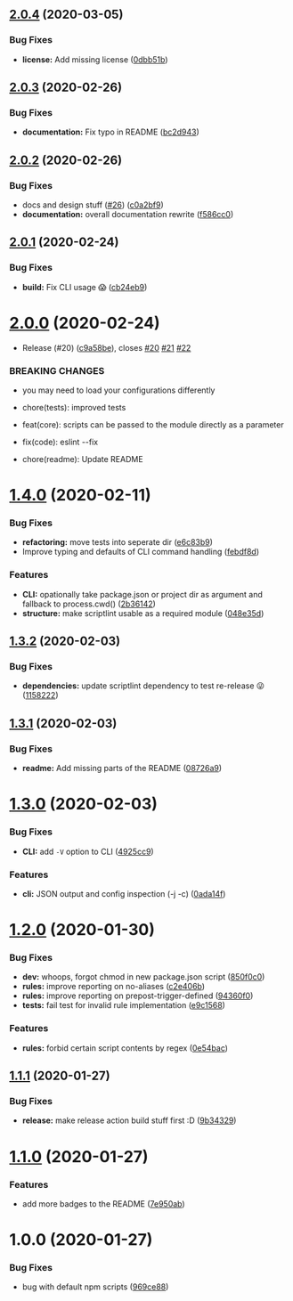 ## [2.0.4](https://github.com/peerigon/scriptlint/compare/v2.0.3...v2.0.4) (2020-03-05)


### Bug Fixes

* **license:** Add missing license ([0dbb51b](https://github.com/peerigon/scriptlint/commit/0dbb51b))

## [2.0.3](https://github.com/peerigon/scriptlint/compare/v2.0.2...v2.0.3) (2020-02-26)


### Bug Fixes

* **documentation:** Fix typo in README ([bc2d943](https://github.com/peerigon/scriptlint/commit/bc2d943))

## [2.0.2](https://github.com/peerigon/scriptlint/compare/v2.0.1...v2.0.2) (2020-02-26)


### Bug Fixes

* docs and design stuff ([#26](https://github.com/peerigon/scriptlint/issues/26)) ([c0a2bf9](https://github.com/peerigon/scriptlint/commit/c0a2bf9))
* **documentation:** overall documentation rewrite ([f586cc0](https://github.com/peerigon/scriptlint/commit/f586cc0))

## [2.0.1](https://github.com/peerigon/scriptlint/compare/v2.0.0...v2.0.1) (2020-02-24)


### Bug Fixes

* **build:** Fix CLI usage :scream: ([cb24eb9](https://github.com/peerigon/scriptlint/commit/cb24eb9))

# [2.0.0](https://github.com/peerigon/scriptlint/compare/v1.4.0...v2.0.0) (2020-02-24)


* Release (#20) ([c9a58be](https://github.com/peerigon/scriptlint/commit/c9a58be)), closes [#20](https://github.com/peerigon/scriptlint/issues/20) [#21](https://github.com/peerigon/scriptlint/issues/21) [#22](https://github.com/peerigon/scriptlint/issues/22)


### BREAKING CHANGES

* you may need to load your configurations differently

* chore(tests): improved tests

* feat(core): scripts can be passed to the module directly as a parameter

* fix(code): eslint --fix

* chore(readme): Update README

# [1.4.0](https://github.com/peerigon/scriptlint/compare/v1.3.2...v1.4.0) (2020-02-11)


### Bug Fixes

* **refactoring:** move tests into seperate dir ([e6c83b9](https://github.com/peerigon/scriptlint/commit/e6c83b9))
* Improve typing and defaults of CLI command handling ([febdf8d](https://github.com/peerigon/scriptlint/commit/febdf8d))


### Features

* **CLI:** opationally take package.json or project dir as argument and fallback to process.cwd() ([2b36142](https://github.com/peerigon/scriptlint/commit/2b36142))
* **structure:** make scriptlint usable as a required module ([048e35d](https://github.com/peerigon/scriptlint/commit/048e35d))

## [1.3.2](https://github.com/peerigon/scriptlint/compare/v1.3.1...v1.3.2) (2020-02-03)


### Bug Fixes

* **dependencies:** update scriptlint dependency to test re-release 😜 ([1158222](https://github.com/peerigon/scriptlint/commit/1158222))

## [1.3.1](https://github.com/peerigon/scriptlint/compare/v1.3.0...v1.3.1) (2020-02-03)


### Bug Fixes

* **readme:** Add missing parts of the README ([08726a9](https://github.com/peerigon/scriptlint/commit/08726a9))

# [1.3.0](https://github.com/peerigon/scriptlint/compare/v1.2.0...v1.3.0) (2020-02-03)


### Bug Fixes

* **CLI:** add `-V` option to CLI ([4925cc9](https://github.com/peerigon/scriptlint/commit/4925cc9))


### Features

* **cli:** JSON output and config inspection (-j -c) ([0ada14f](https://github.com/peerigon/scriptlint/commit/0ada14f))

# [1.2.0](https://github.com/peerigon/scriptlint/compare/v1.1.1...v1.2.0) (2020-01-30)


### Bug Fixes

* **dev:** whoops, forgot chmod in new package.json script ([850f0c0](https://github.com/peerigon/scriptlint/commit/850f0c0))
* **rules:** improve reporting on no-aliases ([c2e406b](https://github.com/peerigon/scriptlint/commit/c2e406b))
* **rules:** improve reporting on prepost-trigger-defined ([94360f0](https://github.com/peerigon/scriptlint/commit/94360f0))
* **tests:** fail test for invalid rule implementation ([e9c1568](https://github.com/peerigon/scriptlint/commit/e9c1568))


### Features

* **rules:** forbid certain script contents by regex ([0e54bac](https://github.com/peerigon/scriptlint/commit/0e54bac))

## [1.1.1](https://github.com/peerigon/scriptlint/compare/v1.1.0...v1.1.1) (2020-01-27)


### Bug Fixes

* **release:** make release action build stuff first :D ([9b34329](https://github.com/peerigon/scriptlint/commit/9b34329))

# [1.1.0](https://github.com/peerigon/scriptlint/compare/v1.0.0...v1.1.0) (2020-01-27)


### Features

* add more badges to the README ([7e950ab](https://github.com/peerigon/scriptlint/commit/7e950ab))

# 1.0.0 (2020-01-27)


### Bug Fixes

* bug with default npm scripts ([969ce88](https://github.com/peerigon/scriptlint/commit/969ce88))
